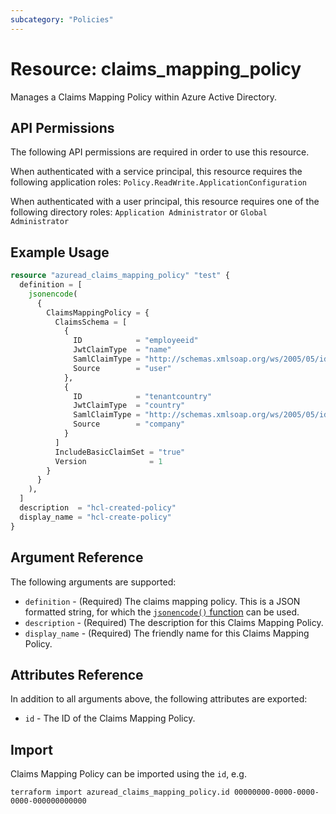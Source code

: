 ```yaml
---
subcategory: "Policies"
---
```


# Resource: claims_mapping_policy

Manages a Claims Mapping Policy within Azure Active Directory.

## API Permissions

The following API permissions are required in order to use this resource.

When authenticated with a service principal, this resource requires the following application roles: `Policy.ReadWrite.ApplicationConfiguration` 

When authenticated with a user principal, this resource requires one of the following directory roles: `Application Administrator` or `Global Administrator`

## Example Usage

```terraform
resource "azuread_claims_mapping_policy" "test" {
  definition = [
    jsonencode(
      {
        ClaimsMappingPolicy = {
          ClaimsSchema = [
            {
              ID            = "employeeid"
              JwtClaimType  = "name"
              SamlClaimType = "http://schemas.xmlsoap.org/ws/2005/05/identity/claims/name"
              Source        = "user"
            },
            {
              ID            = "tenantcountry"
              JwtClaimType  = "country"
              SamlClaimType = "http://schemas.xmlsoap.org/ws/2005/05/identity/claims/country"
              Source        = "company"
            }
          ]
          IncludeBasicClaimSet = "true"
          Version              = 1
        }
      }
    ),
  ]
  description  = "hcl-created-policy"
  display_name = "hcl-create-policy"
}
```

## Argument Reference

The following arguments are supported:

* `definition` - (Required) The claims mapping policy. This is a JSON formatted
  string, for which the [`jsonencode()` function](https://www.terraform.io/language/functions/jsonencode)
  can be used.
* `description` - (Required) The description for this Claims Mapping Policy.
* `display_name` - (Required) The friendly name for this Claims Mapping Policy.

## Attributes Reference

In addition to all arguments above, the following attributes are exported:

* `id` - The ID of the Claims Mapping Policy.

## Import

Claims Mapping Policy can be imported using the `id`, e.g.

```shell
terraform import azuread_claims_mapping_policy.id 00000000-0000-0000-0000-000000000000
```

